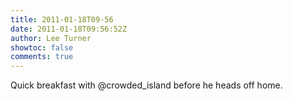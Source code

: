```yaml
---
title: 2011-01-18T09-56
date: 2011-01-18T09:56:52Z
author: Lee Turner
showtoc: false
comments: true
---
```


Quick breakfast with @crowded_island before he heads off home.

